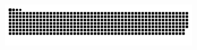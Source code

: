 <picture>
  <source media="(prefers-color-scheme: dark)" srcset="https://raw.githubusercontent.com/Devilfrom/Devilfrom/output/github-contribution-grid-snake-dark.svg">
  <source media="(prefers-color-scheme: light)" srcset="https://raw.githubusercontent.com/Devilfrom/Devilfrom/output/github-contribution-grid-snake.svg">
  <img alt="github contribution grid snake animation" src="https://raw.githubusercontent.com/Devilfrom/Devilfrom/output/github-contribution-grid-snake.svg">
</picture>
